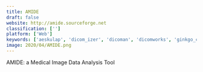 ```yaml
---
title: AMIDE
draft: false 
website: http://amide.sourceforge.net
classification: ['']
platform: ['Web']
keywords: ['aeskulap', 'dicom_izer', 'dicoman', 'dicomworks', 'ginkgo_cadx', 'horos', 'image_pro', 'invesalius_3', 'jmicrovision', 'mipar', 'materialise_mimics', 'olympus_stream', 'powerdicom', 'radiant_dicom_viewer', 'vesalius3d', 'weasis', 'dicompyler', 'postdicom_-_free_dicom_viewer']
image: 2020/04/AMIDE.png
---
```

AMIDE: a Medical Image Data Analysis Tool